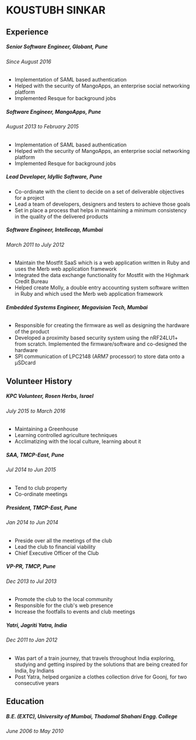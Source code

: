 KOUSTUBH SINKAR
===============

Experience
--------------------
##### *Senior Software Engineer*, Globant, _Pune_
###### Since August 2016
* Implementation of SAML based authentication
* Helped with the security of MangoApps, an enterprise social networking platform
* Implemented Resque for background jobs

##### *Software Engineer*, MangoApps, _Pune_
###### August 2013 to February 2015
* Implementation of SAML based authentication
* Helped with the security of MangoApps, an enterprise social networking platform
* Implemented Resque for background jobs

##### *Lead Developer*, Idyllic Software, _Pune_
* Co-ordinate with the client to decide on a set of deliverable objectives for a project
* Lead a team of developers, designers and testers to achieve those goals
* Set in place a process that helps in maintaining a minimum consistency in the quality of the delivered products

##### *Software Engineer*, Intellecap, _Mumbai_
###### March 2011 to July 2012
* Maintain the Mostfit SaaS which is a web application written in Ruby and uses the Merb web application framework
* Integrated the data exchange functionality for Mostfit with the Highmark Credit Bureau
* Helped create Molly, a double entry accounting system software written in Ruby and which used the Merb web application framework

##### *Embedded Systems Engineer*, Megavision Tech, _Mumbai_
######  
* Responsible for creating the firmware as well as designing the hardware of the product
* Developed a proximity based security system using the nRF24LU1+ from scratch. Implemented the firmware/software and co-designed the hardware
* SPI communication of LPC2148 (ARM7 processor) to store data onto a μSDcard

Volunteer History
-----------------
##### *KPC Volunteer*, Rosen Herbs, _Israel_
###### July 2015 to March 2016
* Maintaining a Greenhouse
* Learning controlled agriculture techniques
* Acclimatizing with the local culture, learning about it

##### *SAA*, TMCP-East, _Pune_
###### Jul 2014 to Jun 2015 
* Tend to club property
* Co-ordinate meetings

##### *President*, TMCP-East, _Pune_
###### Jan 2014 to Jun 2014 
* Preside over all the meetings of the club
* Lead the club to financial viability
* Chief Executive Officer of the Club

##### *VP-PR*, TMCP, _Pune_
###### Dec 2013 to  Jul 2013
* Promote the club to the local community
* Responsible for the club's web presence
* Increase the footfalls to events and club meetings

##### *Yatri*, Jagriti Yatra, _India_
###### Dec 2011 to Jan 2012
* Was part of a train journey, that travels throughout India exploring, studying and getting inspired by the solutions that are being created for India, by Indians
* Post Yatra, helped organize a clothes collection drive for Goonj, for two consecutive years

Education
---------
##### *B.E. (EXTC)*, University of Mumbai, _Thadomal Shahani Engg. College_
###### June 2006 to May 2010

